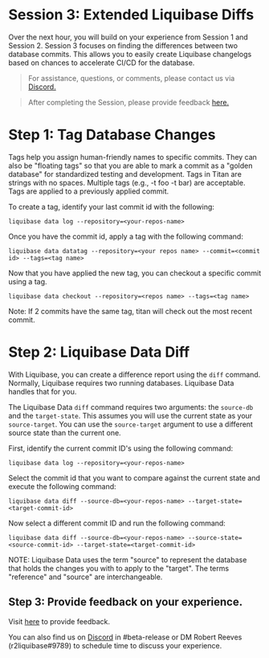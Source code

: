 # Session 3: Extended Liquibase Diffs

Over the next hour, you will build on your experience from Session 1 and Session 2. Session 3 focuses on finding the differences between two database commits. This allows you to easily create Liquibase changelogs based on chances to accelerate CI/CD for the database.

> For assistance, questions, or comments, please contact us via [Discord.](https://discord.gg/NVpqM7nNnT)

> After completing the Session, please provide feedback [here.](https://forms.gle/T2thMj8Jm6KRiCb1A)


# Step 1: Tag Database Changes

Tags help you assign human-friendly names to specific commits. They can also be "floating tags" so that you are able to mark a commit as a "golden database" for standardized testing and development. Tags in Titan are strings with no spaces. Multiple tags (e.g., -t foo -t bar) are acceptable. Tags are applied to a previously applied commit.

To create a tag, identify your last commit id with the following:

    liquibase data log --repository=<your-repos-name>

Once you have the commit id, apply a tag with the following command:

    liquibase data datatag --repository=<your repos name> --commit=<commit id> --tags=<tag name>

Now that you have applied the new tag, you can checkout a specific commit using a tag.

    liquibase data checkout --repository=<repos name> --tags=<tag name>

Note: If 2 commits have the same tag, titan will check out the most recent commit.

# Step 2: Liquibase Data Diff

With Liquibase, you can create a difference report using the `diff` command. Normally, Liquibase requires two running databases. Liquibase Data handles that for you.

The Liquibase Data `diff` command requires two arguments: the `source-db` and the `target-state`. This assumes you will use the current state as your `source-target`. You can use the `source-target` argument to use a different source state than the current one.

First, identify the current commit ID's using the following command:

    liquibase data log --repository=<your-repos-name>

Select the commit id that you want to compare against the current state and execute the following command:

    liquibase data diff --source-db=<your-repos-name> --target-state=<target-commit-id>
    
Now select a different commit ID and run the following command: 

    liquibase data diff --source-db=<your-repos-name> --source-state=<source-commit-id> --target-state=<target-commit-id> 

NOTE: Liquibase Data uses the term "source" to represent the database that holds the changes you with to apply to the "target". The terms "reference" and "source" are interchangeable.
    
## Step 3: Provide feedback on your experience.

Visit [here](https://forms.gle/T2thMj8Jm6KRiCb1A) to provide feedback.

You can also find us on [Discord](https://discord.gg/NVpqM7nNnT) in #beta-release or DM Robert Reeves (r2liquibase#9789) to schedule time to discuss your experience.